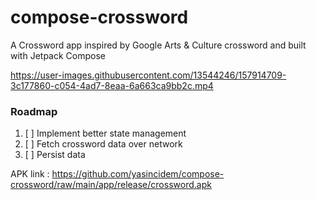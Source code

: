 # compose-crossword
A Crossword app inspired by Google Arts & Culture crossword and built with Jetpack Compose

https://user-images.githubusercontent.com/13544246/157914709-3c177860-c054-4ad7-8eaa-6a663ca9bb2c.mp4


### Roadmap
1. [ ]  Implement better state management
2. [ ]  Fetch crossword data over network
3. [ ]  Persist data


APK link :  https://github.com/yasincidem/compose-crossword/raw/main/app/release/crossword.apk

